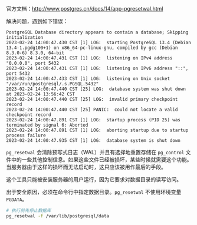官方文档：<http://www.postgres.cn/docs/14/app-pgresetwal.html>

解决问题，遇到如下错误：

```plain
PostgreSQL Database directory appears to contain a database; Skipping initialization
2023-02-24 14:00:47.430 CST [1] LOG:  starting PostgreSQL 13.4 (Debian 13.4-1.pgdg100+1) on x86_64-pc-linux-gnu, compiled by gcc (Debian 8.3.0-6) 8.3.0, 64-bit
2023-02-24 14:00:47.431 CST [1] LOG:  listening on IPv4 address "0.0.0.0", port 5432
2023-02-24 14:00:47.431 CST [1] LOG:  listening on IPv6 address "::", port 5432
2023-02-24 14:00:47.433 CST [1] LOG:  listening on Unix socket "/var/run/postgresql/.s.PGSQL.5432"
2023-02-24 14:00:47.440 CST [25] LOG:  database system was shut down at 2023-02-24 13:56:42 CST
2023-02-24 14:00:47.440 CST [25] LOG:  invalid primary checkpoint record
2023-02-24 14:00:47.440 CST [25] PANIC:  could not locate a valid checkpoint record
2023-02-24 14:00:47.891 CST [1] LOG:  startup process (PID 25) was terminated by signal 6: Aborted
2023-02-24 14:00:47.891 CST [1] LOG:  aborting startup due to startup process failure
2023-02-24 14:00:47.935 CST [1] LOG:  database system is shut down
```

`pg_resetwal` 会清除预写式日志（WAL）并且有选择地重置存储在 `pg_control` 文件中的一些其他控制信息。如果这些文件已经被损坏，某些时候就需要这个功能。当服务器由于这样的损坏而无法启动时，这只应该被用作最后的手段。

这个工具只能被安装服务器的用户运行，因为它要求对数据目录的读写访问。

出于安全原因，必须在命令行中指定数据目录。`pg_resetwal` 不使用环境变量 `PGDATA`。

```bash
# 执行前先停止数据库
pg_resetwal -f /var/lib/postgresql/data
```

